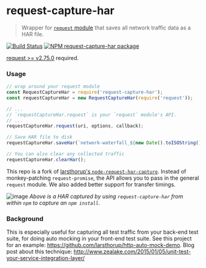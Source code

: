 # request-capture-har

> Wrapper for [`request` module](https://www.npmjs.com/package/request) that saves all network traffic data as a HAR file.

[![Build Status](https://travis-ci.org/paulirish/request-capture-har.png)](https://travis-ci.org/paulirish/request-capture-har) [![NPM request-capture-har package](https://img.shields.io/npm/v/request-capture-har.svg)](https://npmjs.org/package/request-capture-har)

[request >= v2.75.0](https://github.com/request/request/releases) required.

### Usage

```js
// wrap around your request module
const RequestCaptureHar = require('request-capture-har');
const requestCaptureHar = new RequestCaptureHar(require('request'));

// ...
// `requestCaptureHar.request` is your `request` module's API.
// ...
requestCaptureHar.request(uri, options, callback);

// Save HAR file to disk
requestCaptureHar.saveHar(`network-waterfall_${new Date().toISOString()}.har`);

// You can also clear any collected traffic
requestCaptureHar.clearHar();
```

This repo is a fork of [larsthorup's `node-request-har-capture`](https://github.com/larsthorup/node-request-har-capture). Instead of monkey-patching `request-promise`, the API allows you to pass in the general `request` module. We also added better support for transfer timings.

![image](https://cloud.githubusercontent.com/assets/39191/18031306/9401070c-6c8f-11e6-994d-03e6b8b511e4.png)
_Above is a HAR captured by using `request-capture-har` from within `npm` to capture an `npm install`._

### Background
This is especially useful for capturing all test traffic from your back-end test suite, for doing auto mocking in your front-end test suite. See this project for an example: https://github.com/larsthorup/http-auto-mock-demo. Blog post about this technique: http://www.zealake.com/2015/01/05/unit-test-your-service-integration-layer/

